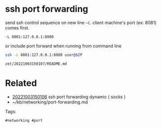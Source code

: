 # ssh port forwarding
send ssh control sequence on new line `~C`.
client machine's port (ex: 8081) comes first.
```
-L 8081:127.0.0.1:8080
```
or include port forward when running from command line
```bash
ssh -L 8081:127.0.0.1:8080 user@$IP
```

` zet/20221003150107/README.md `

# Related

- [20221003150106](/zet/20221003150106/README.md) ssh port forwarding dynamic ( socks )
- ~/kb/networking/port-forwarding.md

Tags:

    #networking #port 
